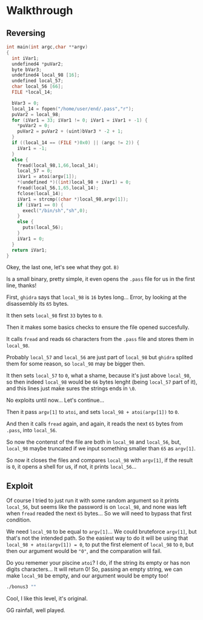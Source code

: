 # Walkthrough

## Reversing

```c
int main(int argc,char **argv)
{
  int iVar1;
  undefined4 *puVar2;
  byte bVar3;
  undefined4 local_98 [16];
  undefined local_57;
  char local_56 [66];
  FILE *local_14;

  bVar3 = 0;
  local_14 = fopen("/home/user/end/.pass","r");
  puVar2 = local_98;
  for (iVar1 = 33; iVar1 != 0; iVar1 = iVar1 + -1) {
    *puVar2 = 0;
    puVar2 = puVar2 + (uint)bVar3 * -2 + 1;
  }
  if ((local_14 == (FILE *)0x0) || (argc != 2)) {
    iVar1 = -1;
  }
  else {
    fread(local_98,1,66,local_14);
    local_57 = 0;
    iVar1 = atoi(argv[1]);
    *(undefined *)((int)local_98 + iVar1) = 0;
    fread(local_56,1,65,local_14);
    fclose(local_14);
    iVar1 = strcmp((char *)local_98,argv[1]);
    if (iVar1 == 0) {
      execl("/bin/sh","sh",0);
    }
    else {
      puts(local_56);
    }
    iVar1 = 0;
  }
  return iVar1;
}
```

Okey, the last one, let's see what they got. `B)`

Is a small binary, pretty simple, it even opens the `.pass` file for us in
the first line, thanks!

First, `ghidra` says that `local_98` is `16` bytes long... Error, by looking
at the disassembly its `65` bytes.

It then sets `local_98` first `33` bytes to `0`.

Then it makes some basics checks to ensure the file opened succesfully.

It calls `fread` and reads `66` characters from the `.pass` file and
stores them in `local_98`.

Probably `local_57` and `local_56` are just part of `local_98` but `ghidra`
splited them for some reason, so `local_98` may be bigger then.

It then sets `local_57` to `0`, what a shame, because it's just above `local_98`,
so then indeed `local_98` would be `66` bytes lenght (being `local_57` part of it),
and this lines just make sures the strings ends in `\0`.

No exploits until now... Let's continue...

Then it pass `argv[1]` to `atoi`, and sets `local_98 + atoi(argv[1])` to `0`.

And then it calls `fread` again, and again, it reads the next `65` bytes
from `.pass`, into `local_56`.

So now the contenst of the file are both in `local_98` and `local_56`, but,
`local_98` maybe truncated if we input something smaller than `65` as `argv[1]`.

So now it closes the files and compares `local_98` with `argv[1]`, if the
result is `0`, it opens a shell for us, if not, it prints `local_56`...

## Exploit

Of course I tried to just run it with some random argument so it prints
`local_56`, but seems like the password is on `local_98`, and none was left
when `fread` readed the next `65` bytes... So we will need to bypass that
first condition.

We need `local_98` to be equal to `argv[1]`... We could bruteforce `argv[1]`,
but that's not the intended path. So the easiest way to do it will be using
that `local_98 + atoi(argv[1]) = 0`, to put the first element of `local_98`
to `0`, but then our argument would be `"0"`, and the comparation will fail.

Do you rememer your piscine `atoi`? I do, if the string its empty or has
non digits characters... It will return 0! So, passing an empty string, we can
make `local_98` be empty, and our argument would be empty too!

```bash
./bonus3 ""
```

Cool, I like this level, it's original.

GG rainfall, well played.
